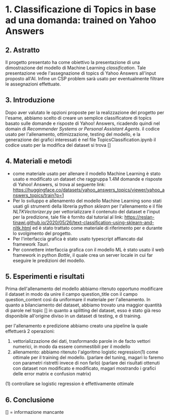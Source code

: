 # 1. Classificazione di Topics in base ad una domanda: trained on Yahoo Answers
## 2. Astratto
Il progetto presentato ha come obiettivo la presentazione di una dimostrazione del modello di Machine Learning *classification*. 
Tale presentazione vede l'assegnazione di topics di Yahoo Answers all'input proposto all'AI. 
Infine un CSP problem sarà usato per eventualmente filtrare le assegnazioni effettuate.

## 3. Introduzione
Dopo aver valutato le opzioni proposte per la realizzazione del progetto per l'esame, abbiamo scelto di creare un semplice classificatore di topics basato sulle domande e risposte di Yahoo! Answers, ricadendo quindi nel domain di *Recommender Systems or Personal Assistant Agents*.
il codice usato per l'allenamento, ottimizzazione, testing del modello, e la generazione dei grafici interessati è nel file TopicsClassification.ipynb 
il codice usato per la modifica del dataset si trova []

## 4. Materiali e metodi
- come materiale usato per allenare il modello Machine Learning è stato usato e modificato un dataset che raggruppa 1.4M domande e risposte di Yahoo! Answers, si trova al seguente link: https://huggingface.co/datasets/yahoo_answers_topics/viewer/yahoo_answers_topics/train?p=1
- Per lo sviluppo e allenamento del modello Machine Learning sono stati usati gli strumenti della libreria python *sklearn* per l'allenamento e il file *NLTKVectorizer.py* per vettorializzare il contenuto del dataset e l'input per la predizione, tale file è fornito dal tutorial al link: https://reslan-tinawi.github.io/2020/05/26/text-classification-using-sklearn-and-nltk.html ed è stato trattato come materiale di riferimento per e durante lo svolgimento del progetto.
- Per l'interfaccia grafica è stato usato typescript affiancato dal framework *Tauri*.
- Per connettere interfaccia grafica con il modello ML è stato usato il web framework in python *Bottle*, il quale crea un server locale in cui far eseguire le predizioni del modello.
## 5. Esperimenti e risultati
Prima dell'allenamento del modello abbiamo ritenuto opportuno modificare il dataset in modo da unire il campo question_title con il campo question_content così da uniformare il materiale per l'allenamento. 
In quanto a bilanciamento del dataset, abbiamo trovato una maggior quantità di parole nel topic [] 
in quanto a splitting del dataset, esso è stato già reso disponibile all'origine diviso in un dataset di testing, e di training.

per l'allenamento e predizione abbiamo creato una pipeline la quale effettuerà 2 operazioni:
1. vettorializzazione dei dati, trasformando parole in de facto vettori numerici, in modo da essere commestibili per il modello
2. allenamento: abbiamo ritenuto l'algoritmo logistic regression(1) come ottimale per il training del modello.
(parlare del tuning, magari lo faremo con parametri ristretti invece di non farlo)
(parlare dei risultati ottenuti con dataset non modificato e modificato, magari mostrando i grafici delle error matrix e confusion matrix)


(1) controllare se  logistic regression è effettivamente ottimale

## 6. Conclusione




[] = informazione mancante